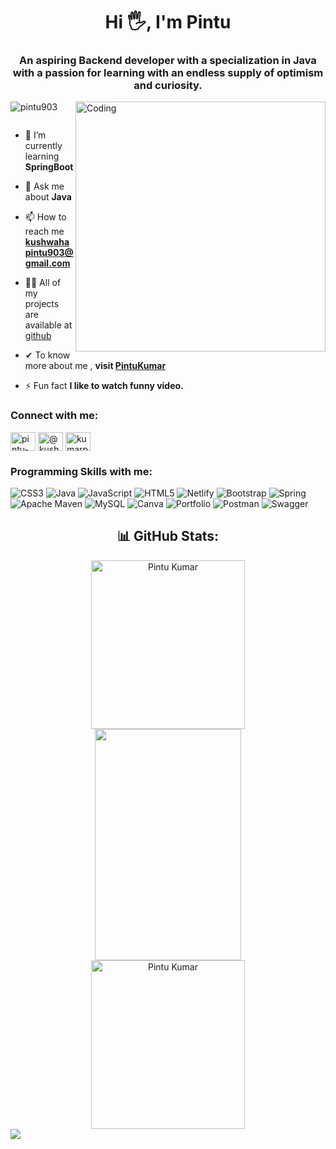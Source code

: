 <h1 align="center">Hi 🖐, I'm Pintu</h1>
<h3 align="center">An aspiring Backend developer with a specialization in Java with a passion for learning with an endless supply of optimism and curiosity.</h3>

<img align="right" alt="Coding" width="400" src="https://s3-us-west-2.amazonaws.com/robogarden-new/Articles/upload/blogs/lg-leverage-of-coding.jpg">

<p align="left"> <img src="https://komarev.com/ghpvc/?username=pintu903&label=Profile%20views&color=0e75b6&style=flat" alt="pintu903" /> </p>

<p align="left"> <a href="https://twitter.com/" target="blank"><img src="https://img.shields.io/twitter/follow/?logo=twitter&style=for-the-badge" alt="" /></a> </p>

- 🌱 I’m currently learning **SpringBoot**

- 💬 Ask me about **Java**

- 📫 How to reach me **kushwahapintu903@gmail.com**
- 👨‍💻 All of my projects are available at [github](https://github.com/pintu903?tab=repositories)

- ✔ To know more about me , **visit [PintuKumar](https://pintu903.github.io/)**
- ⚡ Fun fact **I like to watch funny video.**

<h3 align="left">Connect with me:</h3>
<p align="left">
<a href="https://linkedin.com/in/pintu-kumar-689b6a242" target="blank"><img align="center" src="https://raw.githubusercontent.com/rahuldkjain/github-profile-readme-generator/master/src/images/icons/Social/linked-in-alt.svg" alt="pintu-kumar-689b6a242" height="30" width="40" /></a>
<a href="https://www.hackerrank.com/pintu_0" target="blank"><img align="center" src="https://raw.githubusercontent.com/rahuldkjain/github-profile-readme-generator/master/src/images/icons/Social/hackerrank.svg" alt="@kushwahapintu903" height="30" width="40" /></a>
<a href="https://leetcode.com/Kumar_Pintu/" target="blank"><img align="center" src="https://raw.githubusercontent.com/rahuldkjain/github-profile-readme-generator/master/src/images/icons/Social/leet-code.svg" alt="kumarp903" height="30" width="40" /></a>
 </p>
 
<h3>Programming Skills with me:</h3>

![CSS3](https://img.shields.io/badge/css3-%231572B6.svg?style=for-the-badge&logo=css3&logoColor=white) ![Java](https://img.shields.io/badge/java-%23ED8B00.svg?style=for-the-badge&logo=java&logoColor=white) ![JavaScript](https://img.shields.io/badge/javascript-%23323330.svg?style=for-the-badge&logo=javascript&logoColor=%23F7DF1E) ![HTML5](https://img.shields.io/badge/html5-%23E34F26.svg?style=for-the-badge&logo=html5&logoColor=white) ![Netlify](https://img.shields.io/badge/netlify-%23000000.svg?style=for-the-badge&logo=netlify&logoColor=#00C7B7) ![Bootstrap](https://img.shields.io/badge/bootstrap-%23563D7C.svg?style=for-the-badge&logo=bootstrap&logoColor=white) ![Spring](https://img.shields.io/badge/spring-%236DB33F.svg?style=for-the-badge&logo=spring&logoColor=white) ![Apache Maven](https://img.shields.io/badge/Apache%20Maven-C71A36?style=for-the-badge&logo=Apache%20Maven&logoColor=white) ![MySQL](https://img.shields.io/badge/mysql-%2300f.svg?style=for-the-badge&logo=mysql&logoColor=white) ![Canva](https://img.shields.io/badge/Canva-%2300C4CC.svg?style=for-the-badge&logo=Canva&logoColor=white) ![Portfolio](https://img.shields.io/badge/Portfolio-%23000000.svg?style=for-the-badge&logo=firefox&logoColor=#FF7139) ![Postman](https://img.shields.io/badge/Postman-FF6C37?style=for-the-badge&logo=postman&logoColor=white) ![Swagger](https://img.shields.io/badge/-Swagger-%23Clojure?style=for-the-badge&logo=swagger&logoColor=white)

<h2 align="center">📊 GitHub Stats:</h2>
 
 <div align="center">
  <img align="center" margin="auto" src="https://github-readme-stats.vercel.app/api?username=pintu903&theme=radical&hide_border=true&include_all_commits=false&count_private=false" alt="Pintu Kumar" height="270px" width="70%" />
   </div>
 
 <div align="center">
  <img  src="https://github-readme-streak-stats.herokuapp.com/?user=pintu903&theme=radical&hide_border=true" height="370px" width="68%" />
  </div>

 <div align="center">
  <img src="https://github-readme-stats.vercel.app/api/top-langs/?username=pintu903&theme=radical&hide_border=true&include_all_commits=true&count_private=true&layout=compact" alt="Pintu Kumar" height="270px" width="70%"  />
  </div>

 <img  src="https://raw.githubusercontent.com/Trilokia/Trilokia/379277808c61ef204768a61bbc5d25bc7798ccf1/bottom_header.svg" />
